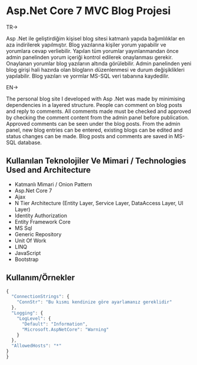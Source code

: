 
# Asp.Net Core 7 MVC Blog Projesi

TR->

Asp .Net ile geliştirdiğim kişisel blog sitesi katmanlı yapıda bağımlılıklar en aza indirilerek yapılmıştır. Blog yazılarına kişiler yorum yapabilir ve yorumlara cevap verliebilir. Yapılan tüm yorumlar yayınlanmandan önce admin panelinden yorum içeriği kontrol edilerek onaylanması gerekir. Onaylanan yorumlar blog yazılarıın altında görülebilir. Admin panelinden yeni blog girişi hali hazırda olan blogların düzenlenmesi ve durum değişiklikleri yapılabilir. Blog yazıları ve yormlar MS-SQL veri tabanına kaydedilir.

EN->

The personal blog site I developed with Asp .Net was made by minimising dependencies in a layered structure. People can comment on blog posts and reply to comments. All comments made must be checked and approved by checking the comment content from the admin panel before publication. Approved comments can be seen under the blog posts. From the admin panel, new blog entries can be entered, existing blogs can be edited and status changes can be made. Blog posts and comments are saved in MS-SQL database.




## Kullanılan Teknolojiler Ve Mimari / Technologies Used and Architecture

- Katmanlı Mimari / Onion Pattern
- Asp.Net Core 7
- Ajax
- N Tier Architecture (Entity Layer, Service Layer, DataAccess Layer, UI Layer)
- Identity Authorization
- Entity Framework Core
- MS Sql
- Generic Repository
- Unit Of Work
- LINQ
- JavaScript
- Bootstrap
  
## Kullanım/Örnekler

```javascript
{
  "ConnectionStrings": {
    "ConnStr": "Bu kısmı kendinize göre ayarlamanız gereklidir"
  },
  "Logging": {
    "LogLevel": {
      "Default": "Information",
      "Microsoft.AspNetCore": "Warning"
    }
  },
  "AllowedHosts": "*"
}
}
```

  
